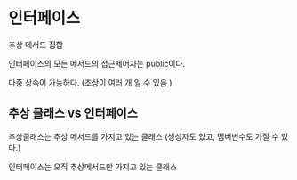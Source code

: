 # 인터페이스

추상 메서드 집합

인터페이스의 모든 메서드의 접근제어자는 public이다.

다중 상속이 가능하다. (조상이 여러 개 일 수 있음 )







## 추상 클래스 vs 인터페이스

추상클래스는 추상 메서드를 가지고 있는 클래스 (생성자도 있고, 멤버변수도 가질 수 있다.)

인터페이스는 오직 추상메서드만 가지고 있는 클래스